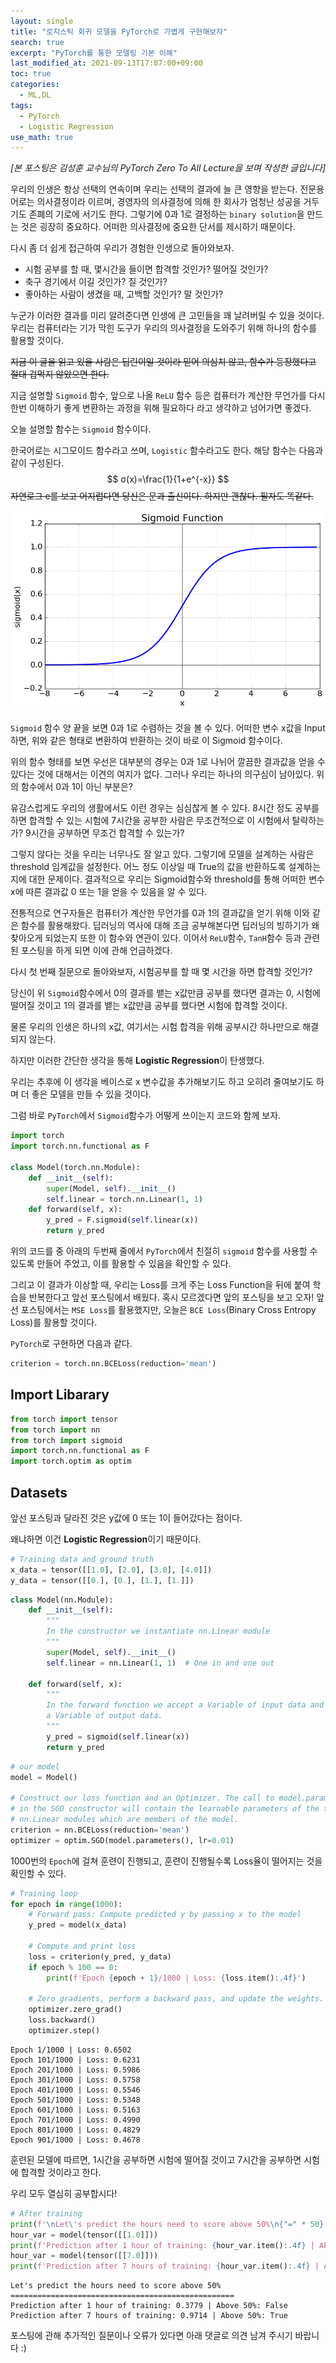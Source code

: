 ```yaml
---
layout: single
title: "로지스틱 회귀 모델을 PyTorch로 가볍게 구현해보자"
search: true
excerpt: "PyTorch를 통한 모델링 기본 이해"
last_modified_at: 2021-09-13T17:07:00+09:00
toc: true
categories:
  - ML,DL
tags:
  - PyTorch
  - Logistic Regression
use_math: true
---
```


*[본 포스팅은 김성훈 교수님의 PyTorch Zero To All Lecture을 보며 작성한 글입니다]*

우리의 인생은 항상 선택의 연속이며 우리는 선택의 결과에 늘 큰 영향을 받는다.
전문용어로는 의사결정이라 이르며, 경영자의 의사결정에 의해 한 회사가 엄청난 성공을 거두기도 존폐의 기로에 서기도 한다.
그렇기에 0과 1로 결정하는 `binary solution`을 만드는 것은 굉장히 중요하다.
어떠한 의사결정에 중요한 단서를 제시하기 때문이다.

다시 좀 더 쉽게 접근하여 우리가 경험한 인생으로 돌아와보자.

* 시험 공부를 할 때, 몇시간을 들이면 합격할 것인가? 떨어질 것인가?
* 축구 경기에서 이길 것인가? 질 것인가?
* 좋아하는 사람이 생겼을 때, 고백할 것인가? 말 것인가?

누군가 이러한 결과를 미리 알려준다면 인생에 큰 고민들을 꽤 날려버릴 수 있을 것이다. 우리는 컴퓨터라는 기가 막힌 도구가 우리의 의사결정을 도와주기 위해 하나의 함수를 활용할 것이다.

~~지금 이 글을 읽고 있을 사람은 딥린이일 것이라 믿어 의심치 않고, 함수가 등장했다고 절대 겁먹지 않았으면 한다.~~

지금 설명할 `Sigmoid` 함수, 앞으로 나올 `ReLU` 함수 등은 컴퓨터가 계산한 무언가를 다시 한번 이해하기 좋게 변환하는 과정을 위해 필요하다 라고 생각하고 넘어가면 좋겠다.

오늘 설명할 함수는 `Sigmoid` 함수이다.

한국어로는 시그모이드 함수라고 쓰며, `Logistic` 함수라고도 한다. 해당 함수는 다음과 같이 구성된다.
$$
σ(x)=\frac{1}{1+e^{-x}}
$$
~~자연로그 e를 보고 어지럽다면 당신은 문과 출신이다. 하지만 괜찮다. 필자도 똑같다.~~

<img src="\assets\images\typora-user-images\sigmoid.png" alt="sig" style="zoom:67%;" />

`Sigmoid` 함수 양 끝을 보면 0과 1로 수렴하는 것을 볼 수 있다. 어떠한 변수 x값을 Input하면, 위와 같은 형태로 변환하여 반환하는 것이 바로 이 Sigmoid 함수이다.

위의 함수 형태를 보면 우선은 대부분의 경우는 0과 1로 나뉘어 깔끔한 결과값을 얻을 수 있다는 것에 대해서는 이견의 여지가 없다. 그러나 우리는 하나의 의구심이 남아있다. 위의 함수에서 0과 1이 아닌 부분은?

유감스럽게도 우리의 생활에서도 이런 경우는 심심찮게 볼 수 있다. 8시간 정도 공부를 하면 합격할 수 있는 시험에 7시간을 공부한 사람은 무조건적으로 이 시험에서 탈락하는가? 9시간을 공부하면 무조건 합격할 수 있는가?

그렇지 않다는 것을 우리는 너무나도 잘 알고 있다. 그렇기에 모델을 설계하는 사람은 threshold 임계값을 설정한다. 어느 정도 이상일 때 True의 값을 반환하도록 설계하는지에 대한 문제이다. 결과적으로 우리는 Sigmoid함수와 threshold를 통해 어떠한 변수 x에 따른 결과값 0 또는 1을 얻을 수 있음을 알 수 있다.

전통적으로 연구자들은 컴퓨터가 계산한 무언가를 0과 1의 결과값을 얻기 위해 이와 같은 함수를 활용해왔다.
딥러닝의 역사에 대해 조금 공부해본다면 딥러닝의 빙하기가 왜 찾아오게 되었는지 또한 이 함수와 연관이 있다. 이어서 `ReLU`함수, `TanH`함수 등과 관련된 포스팅을 하게 되면 이에 관해 언급하겠다.

다시 첫 번째 질문으로 돌아와보자, 시험공부를 할 때 몇 시간을 하면 합격할 것인가?

당신이 위 `Sigmoid`함수에서 0의 결과를 뱉는 x값만큼 공부를 했다면 결과는 0, 시험에 떨어질 것이고 1의 결과를 뱉는 x값만큼 공부를 했다면 시험에 합격할 것이다.

물론 우리의 인생은 하나의 x값, 여기서는 시험 합격을 위해 공부시간 하나만으로 해결되지 않는다.

하지만 이러한 간단한 생각을 통해 **Logistic Regression**이 탄생했다.

우리는 추후에 이 생각을 베이스로 x 변수값을 추가해보기도 하고 오히려 줄여보기도 하며 더 좋은 모델을 만들 수 있을 것이다.

그럼 바로 `PyTorch`에서 `Sigmoid`함수가 어떻게 쓰이는지 코드와 함께 보자.


```python
import torch
import torch.nn.functional as F

class Model(torch.nn.Module):
    def __init__(self):
        super(Model, self).__init__()
        self.linear = torch.nn.Linear(1, 1)
    def forward(self, x):
        y_pred = F.sigmoid(self.linear(x))
        return y_pred
```

위의 코드를 중 아래의 두번째 줄에서 `PyTorch`에서 친절히 `sigmoid` 함수를 사용할 수 있도록 만들어 주었고, 이를 활용할 수 있음을 확인할 수 있다.

그리고 이 결과가 이상할 때, 우리는 Loss를 크게 주는 Loss Function을 뒤에 붙여 학습을 반복한다고 앞선 포스팅에서 배웠다. 혹시 모르겠다면 앞의 포스팅을 보고 오자!
앞선 포스팅에서는 `MSE Loss`를 활용했지만, 오늘은 `BCE Loss`(Binary Cross Entropy Loss)를 활용할 것이다.

`PyTorch`로 구현하면 다음과 같다.


```python
criterion = torch.nn.BCELoss(reduction='mean')
```

## Import Libarary


```python
from torch import tensor
from torch import nn
from torch import sigmoid
import torch.nn.functional as F
import torch.optim as optim
```

## Datasets

앞선 포스팅과 달라진 것은 y값에 0 또는 1이 들어갔다는 점이다.

왜냐하면 이건 **Logistic Regression**이기 때문이다.


```python
# Training data and ground truth
x_data = tensor([[1.0], [2.0], [3.0], [4.0]])
y_data = tensor([[0.], [0.], [1.], [1.]])
```


```python
class Model(nn.Module):
    def __init__(self):
        """
        In the constructor we instantiate nn.Linear module
        """
        super(Model, self).__init__()
        self.linear = nn.Linear(1, 1)  # One in and one out

    def forward(self, x):
        """
        In the forward function we accept a Variable of input data and we must return
        a Variable of output data.
        """
        y_pred = sigmoid(self.linear(x))
        return y_pred
```


```python
# our model
model = Model()

# Construct our loss function and an Optimizer. The call to model.parameters()
# in the SGD constructor will contain the learnable parameters of the two
# nn.Linear modules which are members of the model.
criterion = nn.BCELoss(reduction='mean')
optimizer = optim.SGD(model.parameters(), lr=0.01)
```

1000번의 `Epoch`에 걸쳐 훈련이 진행되고, 훈련이 진행될수록 Loss율이 떨어지는 것을 확인할 수 있다.


```python
# Training loop
for epoch in range(1000):
    # Forward pass: Compute predicted y by passing x to the model
    y_pred = model(x_data)

    # Compute and print loss
    loss = criterion(y_pred, y_data)
    if epoch % 100 == 0:
        print(f'Epoch {epoch + 1}/1000 | Loss: {loss.item():.4f}')

    # Zero gradients, perform a backward pass, and update the weights.
    optimizer.zero_grad()
    loss.backward()
    optimizer.step()
```

    Epoch 1/1000 | Loss: 0.6502
    Epoch 101/1000 | Loss: 0.6231
    Epoch 201/1000 | Loss: 0.5986
    Epoch 301/1000 | Loss: 0.5758
    Epoch 401/1000 | Loss: 0.5546
    Epoch 501/1000 | Loss: 0.5348
    Epoch 601/1000 | Loss: 0.5163
    Epoch 701/1000 | Loss: 0.4990
    Epoch 801/1000 | Loss: 0.4829
    Epoch 901/1000 | Loss: 0.4678


훈련된 모델에 따르면, 1시간을 공부하면 시험에 떨어질 것이고 7시간을 공부하면 시험에 합격할 것이라고 한다.

우리 모두 열심히 공부합시다!


```python
# After training
print(f'\nLet\'s predict the hours need to score above 50%\n{"=" * 50}')
hour_var = model(tensor([[1.0]]))
print(f'Prediction after 1 hour of training: {hour_var.item():.4f} | Above 50%: {hour_var.item() > 0.5}')
hour_var = model(tensor([[7.0]]))
print(f'Prediction after 7 hours of training: {hour_var.item():.4f} | Above 50%: { hour_var.item() > 0.5}')
```


    Let's predict the hours need to score above 50%
    ==================================================
    Prediction after 1 hour of training: 0.3779 | Above 50%: False
    Prediction after 7 hours of training: 0.9714 | Above 50%: True



포스팅에 관해 추가적인 질문이나 오류가 있다면 아래 댓글로 의견 남겨 주시기 바랍니다 :)

